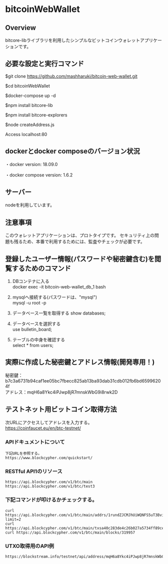 bitcoinWebWallet
====


## Overview

bitcore-libライブラリを利用したシンプルなビットコインウォレットアプリケーションです。


## 必要な設定と実行コマンド

$git clone https://github.com/mashharuki/bitcoin-web-wallet.git

$cd bitcoinWebWallet

$docker-compose up -d

$npm install bitcore-lib

$npm install bitcore-explorers

$node createAddress.js

Access localhost:80


## dockerとdocker composeのバージョン状況

・docker version: 18.09.0

・docker compose version: 1.6.2

## サーバー

nodeを利用しています。

## 注意事項

このウォレットアプリケーションは、プロトタイプです。
セキュリティ上の問題も残るため、本番で利用するためには、監査やチェックが必要です。

## 登録したユーザー情報(パスワードや秘密鍵含む)を閲覧するためのコマンド

1. DBコンテナに入る  
  docker exec -it bitcoin-web-wallet_db_1 bash  
  
2. mysqlへ接続する(パスワードは、"mysql")  
  mysql -u root -p  
  
3. データベース一覧を取得する 
   show databases;
   
4. データベースを選択する  
   use bulletin_board;
   
5. テーブルの中身を確認する  
   select * from users;

## 実際に作成した秘密鍵とアドレス情報(開発専用！)

   秘密鍵：b7c3a6731b94caf1ee05bc7fbecc825ab13ba93dab31cdb012fb6bd65996204f  
   アドレス：mqH6a8Ykc4iPJwp8jR7mnskWbG9i8rwk2D  

## テストネット用ビットコイン取得方法
   
   次URLにアクセスしてアドレスを入力する。  
   https://coinfaucet.eu/en/btc-testnet/  

### APIドキュメントについて
    下記URLを参照する。  
    https://www.blockcypher.com/quickstart/

### RESTful API1のリソース
    https://api.blockcypher.com/v1/btc/main  
    https://api.blockcypher.com/v1/btc/test3  

### 下記コマンドが叩けるかチェックする。
    curl https://api.blockcypher.com/v1/btc/main/addrs/1rundZJCMJhUiWQNFS5uT3BvisBuLxkAp?limit=2  
    curl https://api.blockcypher.com/v1/btc/main/txsa40c283de4c26b027a5734ff89ce78ade1220fc313befa107ec6c245c24bdec0  
    curl https://api.blockcypher.com/v1/btc/main/blocks/319957  

### UTXO取得用のAPI例
    https://blockstream.info/testnet/api/address/mqH6a8Ykc4iPJwp8jR7mnskWbG9i8rwk2D/utxo  
    